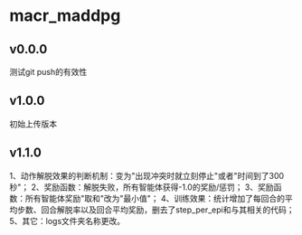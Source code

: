 # macr_maddpg## v0.0.0测试git push的有效性## v1.0.0初始上传版本## v1.1.01、动作解脱效果的判断机制：变为"出现冲突时就立刻停止"或者"时间到了300秒"；2、奖励函数：解脱失败，所有智能体获得-1.0的奖励/惩罚；3、奖励函数：所有智能体奖励"取和"改为"最小值"；4、训练效果：统计增加了每回合的平均步数、回合解脱率以及回合平均奖励，删去了step_per_epi和与其相关的代码；5、其它：logs文件夹名称更改。
